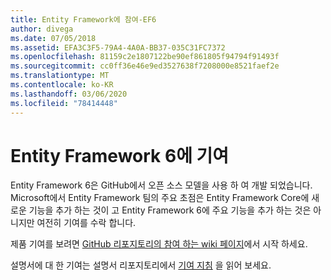 ```yaml
---
title: Entity Framework에 참여-EF6
author: divega
ms.date: 07/05/2018
ms.assetid: EFA3C3F5-79A4-4A0A-BB37-035C31FC7372
ms.openlocfilehash: 81159c2e1807122be90ef861805f94794f91493f
ms.sourcegitcommit: cc0ff36e46e9ed3527638f7208000e8521faef2e
ms.translationtype: MT
ms.contentlocale: ko-KR
ms.lasthandoff: 03/06/2020
ms.locfileid: "78414448"
---
```

# <a name="contribute-to-entity-framework-6"></a>Entity Framework 6에 기여
Entity Framework 6은 GitHub에서 오픈 소스 모델을 사용 하 여 개발 되었습니다. Microsoft에서 Entity Framework 팀의 주요 초점은 Entity Framework Core에 새로운 기능을 추가 하는 것이 고 Entity Framework 6에 주요 기능을 추가 하는 것은 아니지만 여전히 기여를 수락 합니다.

제품 기여를 보려면 [GitHub 리포지토리의 참여 하는 wiki 페이지](https://github.com/aspnet/EntityFramework6/wiki/Contributing)에서 시작 하세요.

설명서에 대 한 기여는 설명서 리포지토리에서 [기여 지침](https://github.com/dotnet/EntityFramework.Docs/blob/master/CONTRIBUTING.md) 을 읽어 보세요.

